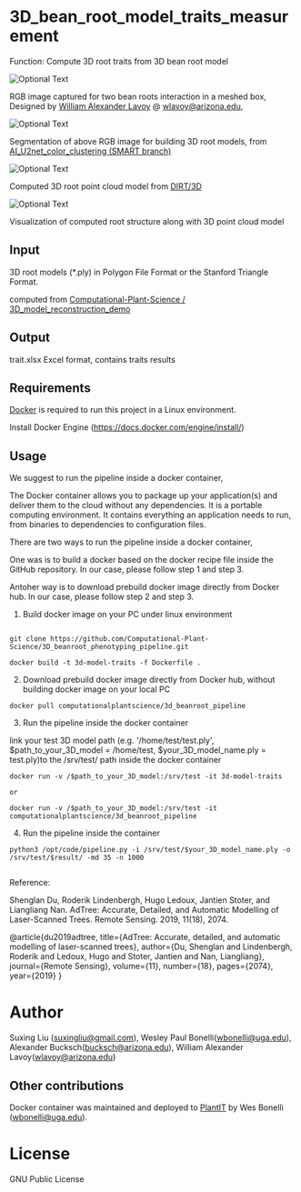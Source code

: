 # 3D_bean_root_model_traits_measurement

Function: Compute 3D root traits from 3D bean root model 





![Optional Text](../main/media/bean_image.png)

RGB image captured for two bean roots interaction in a meshed box, Designed by [William Alexander Lavoy](https://www.linkedin.com/in/william-lavoy-547775188/) @ wlavoy@arizona.edu, 


![Optional Text](../main/media/bena_image_masked.png)

Segmentation of above RGB image for building 3D root models, from [AI_U2net_color_clustering (SMART branch)](https://github.com/Computational-Plant-Science/AI_U2net_color_clustering)


![Optional Text](../main/media/bean_model.gif)

Computed 3D root point cloud model from [DIRT/3D](https://github.com/Computational-Plant-Science/3D_model_reconstruction_demo)


![Optional Text](../main/media/bean_structure.gif)

Visualization of computed root structure along with 3D point cloud model





## Input


3D root models (*.ply) in Polygon File Format or the Stanford Triangle Format. 

computed from [Computational-Plant-Science / 3D_model_reconstruction_demo](https://github.com/Computational-Plant-Science/3D_model_reconstruction_demo)


## Output

trait.xlsx   Excel format, contains traits results




## Requirements

[Docker](https://www.docker.com/) is required to run this project in a Linux environment.

Install Docker Engine (https://docs.docker.com/engine/install/)



## Usage


We suggest to run the pipeline inside a docker container, 

The Docker container allows you to package up your application(s) and deliver them to the cloud without any dependencies. It is a portable computing environment. It contains everything an application needs to run, from binaries to dependencies to configuration files.


There are two ways to run the pipeline inside a docker container, 

One was is to build a docker based on the docker recipe file inside the GitHub repository. In our case, please follow step 1 and step 3. 

Antoher way is to download prebuild docker image directly from Docker hub. In our case, please follow step 2 and step 3. 


1. Build docker image on your PC under linux environment
```shell

git clone https://github.com/Computational-Plant-Science/3D_beanroot_phenotyping_pipeline.git

docker build -t 3d-model-traits -f Dockerfile .
```
2. Download prebuild docker image directly from Docker hub, without building docker image on your local PC 
```shell
docker pull computationalplantscience/3d_beanroot_pipeline
```
3. Run the pipeline inside the docker container 

link your test 3D model path (e.g. '/home/test/test.ply', $path_to_your_3D_model = /home/test, $your_3D_model_name.ply = test.ply)to the /srv/test/ path inside the docker container
 ```shell
docker run -v /$path_to_your_3D_model:/srv/test -it 3d-model-traits

or 

docker run -v /$path_to_your_3D_model:/srv/test -it computationalplantscience/3d_beanroot_pipeline

```

4. Run the pipeline inside the container
```shell
python3 /opt/code/pipeline.py -i /srv/test/$your_3D_model_name.ply -o /srv/test/$result/ -md 35 -n 1000


```
  

Reference:

Shenglan Du, Roderik Lindenbergh, Hugo Ledoux, Jantien Stoter, and Liangliang Nan.
AdTree: Accurate, Detailed, and Automatic Modelling of Laser-Scanned Trees.
Remote Sensing. 2019, 11(18), 2074.

@article{du2019adtree,
  title={AdTree: Accurate, detailed, and automatic modelling of laser-scanned trees},
  author={Du, Shenglan and Lindenbergh, Roderik and Ledoux, Hugo and Stoter, Jantien and Nan, Liangliang},
  journal={Remote Sensing},
  volume={11},
  number={18},
  pages={2074},
  year={2019}
}


# Author
Suxing Liu (suxingliu@gmail.com), Wesley Paul Bonelli(wbonelli@uga.edu), Alexander Bucksch(bucksch@arizona.edu), William Alexander Lavoy(wlavoy@arizona.edu)


## Other contributions

Docker container was maintained and deployed to [PlantIT](https://portnoy.cyverse.org) by Wes Bonelli (wbonelli@uga.edu).


# License
GNU Public License


